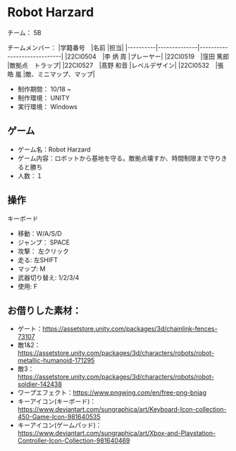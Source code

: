 # Robot Harzard

チーム： 5B

チームメンバー：
|学籍番号　|名前          |担当|
|----------|--------------|-----------------------------|
|22CI0504　|李 炳 周      |プレーヤー|
|22CI0519　|窪田 篤郎     |敵拠点　トラップ|
|22CI0527　|髙野 和音     |レベルデザイン|
|22CI0532　|張 皓 嵐      |敵、ミニマップ、マップ|

- 制作期間： 10/18 ~ 
- 制作環境： UNITY
- 実行環境： Windows

## ゲーム
- ゲーム名：Robot Harzard
- ゲーム内容：ロボットから基地を守る。敵拠点壊すか、時間制限まで守りきると勝ち
- 人数：１

## 操作

キーボード
- 移動：W/A/S/D
- ジャンプ： SPACE
- 攻撃： 左クリック
- 走る: 左SHIFT
- マップ: M
- 武器切り替え: 1/2/3/4
- 使用: F

## お借りした素材：
- ゲート：https://assetstore.unity.com/packages/3d/chainlink-fences-73107
- 敵1&2：https://assetstore.unity.com/packages/3d/characters/robots/robot-metallic-humanoid-171295
- 敵3：https://assetstore.unity.com/packages/3d/characters/robots/robot-soldier-142438
- ワープエフェクト：https://www.pngwing.com/en/free-png-bniag
- キーアイコン(キーボード)：https://www.deviantart.com/sungraphica/art/Keyboard-Icon-collection-450-Game-Icon-981640535 
- キーアイコン(ゲームパッド)：https://www.deviantart.com/sungraphica/art/Xbox-and-Playstation-Controller-Icon-Collection-981640469
